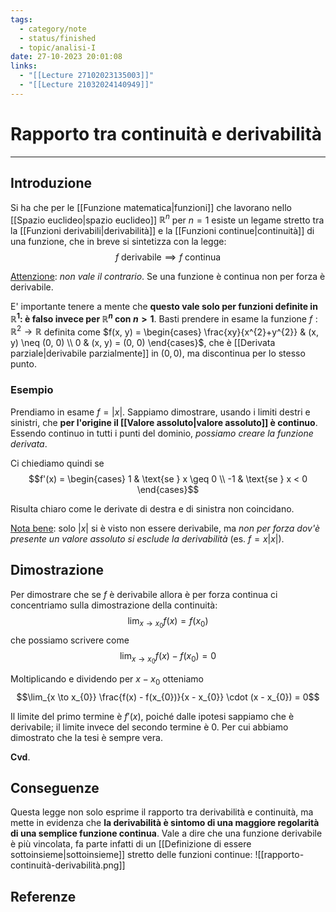 ```yaml
---
tags:
  - category/note
  - status/finished
  - topic/analisi-I
date: 27-10-2023 20:01:08
links:
  - "[[Lecture 27102023135003]]"
  - "[[Lecture 21032024140949]]"
---
```

# Rapporto tra continuità e derivabilità
---
## Introduzione
Si ha che per le [[Funzione matematica|funzioni]] che lavorano nello [[Spazio euclideo|spazio euclideo]] $\mathbb{R}^{n}$ per $n = 1$ esiste un legame stretto tra la [[Funzioni derivabili|derivabilità]] e la [[Funzioni continue|continuità]] di una funzione, che in breve si sintetizza con la legge:
$$f \text{ derivabile} \implies f \text{ continua}$$

<u>Attenzione</u>: _non vale il contrario_. Se una funzione è continua non per forza è derivabile.

E' importante tenere a mente che **questo vale solo per funzioni definite in $\mathbb{R}^{1}$: è falso invece per $\mathbb{R}^{n}$ con $n > 1$**. Basti prendere in esame la funzione $f: \mathbb{R}^{2} \to \mathbb{R}$ definita come $f(x, y) = \begin{cases} \frac{xy}{x^{2}+y^{2}} & (x, y) \neq (0, 0) \\ 0 & (x, y) = (0, 0) \end{cases}$, che è [[Derivata parziale|derivabile parzialmente]] in $(0, 0)$, ma discontinua per lo stesso punto.

### Esempio
Prendiamo in esame $f = |x|$. Sappiamo dimostrare, usando i limiti destri e sinistri, che **per l'origine il [[Valore assoluto|valore assoluto]] è continuo**. Essendo continuo in tutti i punti del dominio, _possiamo creare la funzione derivata_.

Ci chiediamo quindi se
$$f'(x) = \begin{cases} 1 & \text{se } x \geq 0 \\ -1 & \text{se } x < 0 \end{cases}$$

Risulta chiaro come le derivate di destra e di sinistra non coincidano.

<u>Nota bene</u>: solo $|x|$ si è visto non essere derivabile, ma _non per forza dov'è presente un valore assoluto si esclude la derivabilità_ (es. $f = x|x|$).

## Dimostrazione
Per dimostrare che se $f$ è derivabile allora è per forza continua ci concentriamo sulla dimostrazione della continuità:
$$\lim_{x \to x_{0}} f(x) = f(x_{0})$$
che possiamo scrivere come
$$\lim_{x \to x_{0}} f(x) - f(x_{0}) = 0$$

Moltiplicando e dividendo per $x - x_{0}$ otteniamo
$$\lim_{x \to x_{0}} \frac{f(x) - f(x_{0})}{x - x_{0}} \cdot (x - x_{0}) = 0$$

Il limite del primo termine è $f'(x)$, poiché dalle ipotesi sappiamo che è derivabile; il limite invece del secondo termine è 0. Per cui abbiamo dimostrato che la tesi è sempre vera.

**Cvd**.

## Conseguenze
Questa legge non solo esprime il rapporto tra derivabilità e continuità, ma mette in evidenza che **la derivabilità è sintomo di una maggiore regolarità di una semplice funzione continua**. Vale a dire che una funzione derivabile è più vincolata, fa parte infatti di un [[Definizione di essere sottoinsieme|sottoinsieme]] stretto delle funzioni continue:
![[rapporto-continuità-derivabilità.png]]

## Referenze